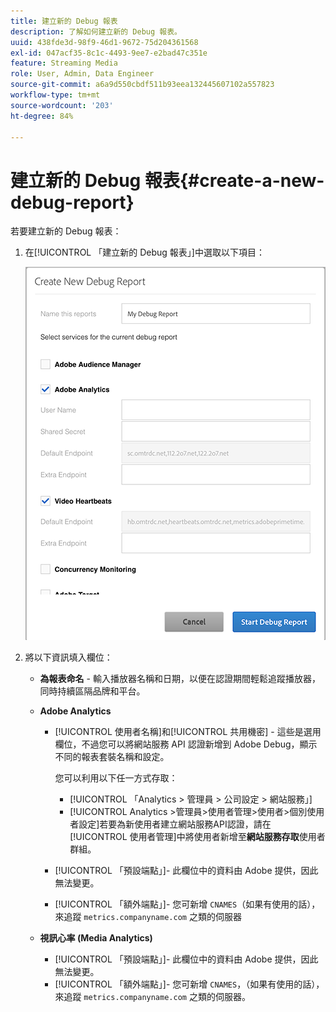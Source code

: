 ```yaml
---
title: 建立新的 Debug 報表
description: 了解如何建立新的 Debug 報表。
uuid: 438fde3d-98f9-46d1-9672-75d204361568
exl-id: 047acf35-8c1c-4493-9ee7-e2bad47c351e
feature: Streaming Media
role: User, Admin, Data Engineer
source-git-commit: a6a9d550cbdf511b93eea132445607102a557823
workflow-type: tm+mt
source-wordcount: '203'
ht-degree: 84%

---
```


# 建立新的 Debug 報表{#create-a-new-debug-report}

若要建立新的 Debug 報表：

1. 在[!UICONTROL 「建立新的 Debug 報表」]中選取以下項目：

   ![](assets/create-new-debug-report.png)

1. 將以下資訊填入欄位：

   * **為報表命名** - 輸入播放器名稱和日期，以便在認證期間輕鬆追蹤播放器，同時持續區隔品牌和平台。
   * **Adobe Analytics**

      * [!UICONTROL 使用者名稱]和[!UICONTROL 共用機密] - 這些是選用欄位，不過您可以將網站服務 API 認證新增到 Adobe Debug，顯示不同的報表套裝名稱和設定。

        您可以利用以下任一方式存取：

         * [!UICONTROL 「Analytics > 管理員 > 公司設定 > 網站服務」]
         * [!UICONTROL Analytics >管理員>使用者管理>使用者>個別使用者設定]若要為新使用者建立網站服務API認證，請在[!UICONTROL 使用者管理]中將使用者新增至&#x200B;**網站服務存取**&#x200B;使用者群組。

      * [!UICONTROL 「預設端點」]- 此欄位中的資料由 Adobe 提供，因此無法變更。
      * [!UICONTROL 「額外端點」]- 您可新增 `CNAMES`（如果有使用的話），來追蹤 `metrics.companyname.com` 之類的伺服器

   * **視訊心率 (Media Analytics)**

      * [!UICONTROL 「預設端點」]- 此欄位中的資料由 Adobe 提供，因此無法變更。
      * [!UICONTROL 「額外端點」]- 您可新增 `CNAMES`，（如果有使用的話），來追蹤 `metrics.companyname.com` 之類的伺服器。
